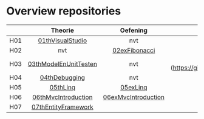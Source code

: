 # Overview repositories
|               | Theorie           | Oefening  | Oplossing|
| ------------- |:-------------:|:-----:|:-------:|
| H01 | [01thVisualStudio](https://github.com/WebIII/01thHelloVisualStudio.git) | nvt |  nvt |
| H02 | nvt | [02exFibonacci](https://github.com/WebIII/02exFibonacci) |  nvt |
| H03 | [03thModelEnUnitTesten](https://github.com/WebIII/03thModelEnUnitTesten.git) | nvt | [03solBlackJackDomainLayer] (https://github.com/WebIII/06exMvcIntroduction.git) |
| H04 | [04thDebugging](https://github.com/WebIII/04thDebugging.git) | nvt |  nvt |
| H05 | [05thLinq](https://github.com/WebIII/05thLinq.git) | [05exLinq](https://github.com/WebIII/05exLinq.git) |  [05solLinq](https://github.com/WebIII/05exLinq.git) |
| H06 | [06thMvcIntroduction](https://github.com/WebIII/06thMvcIntroduction.git) | [06exMvcIntroduction](https://github.com/WebIII/06exMvcIntroduction.git) |  nvt |
| H07 | [07thEntityFramework](https://github.com/WebIII/07thEntityFramework.git) |    |   |
